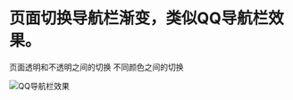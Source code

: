 # 页面切换导航栏渐变，类似QQ导航栏效果。
页面透明和不透明之间的切换 不同颜色之间的切换

![QQ导航栏效果](http://ojv3cz63y.bkt.clouddn.com/QQ导航栏效果.gif)

